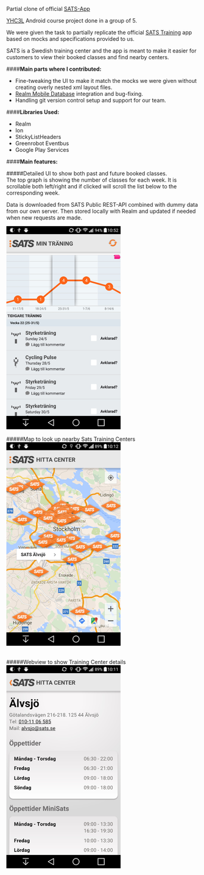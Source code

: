 Partial clone of official [SATS-App](https://play.google.com/store/apps/details?id=com.sats.sats)

[YHC3L](http://yhc3l.se) Android course project done in a group of 5.

We were given the task to partially replicate the official [SATS Training](https://play.google.com/store/apps/details?id=com.sats.sats) app based on mocks and specifications provided to us.

SATS is a Swedish training center and the app is meant to make it easier for customers to view their booked classes and find nearby centers.

####**Main parts where I contributed:**
* Fine-tweaking the UI to make it match the mocks we were given without creating overly nested xml layout files.
* [Realm Mobile Database](http://www.realm.io) integration and bug-fixing.
* Handling git version control setup and support for our team.


####**Libraries Used:**
* Realm
* Ion
* StickyListHeaders
* Greenrobot Eventbus
* Google Play Services

####**Main features:**

#####Detailed UI to show both past and future booked classes.  
The top graph is showing the number of classes for each week. It is scrollable both left/right and if clicked will scroll the list below to the corresponding week.  

Data is downloaded from SATS Public REST-API combined with dummy data from our own server. Then stored locally with Realm and updated if needed when new requests are made.


<img src="screenshots/sats_main.jpg" width="300"/>  
<br />


#####Map to look up nearby Sats Training Centers
<img src="screenshots/sats_center_map.jpg" width="300"/>  
<br />


#####Webview to show Training Center details
<img src="screenshots/sats_center_webview.jpg" width="300"/>
